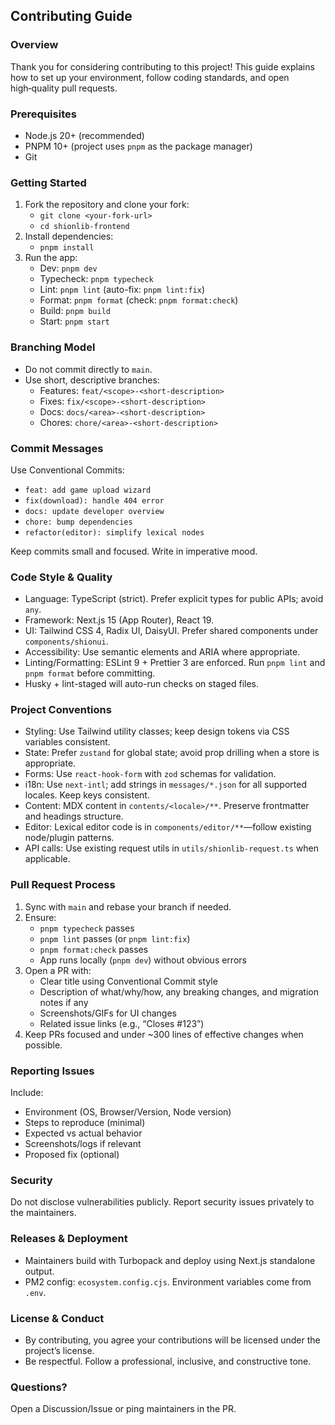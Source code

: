 ## Contributing Guide

### Overview

Thank you for considering contributing to this project! This guide explains how to set up your environment, follow coding standards, and open high‑quality pull requests.

### Prerequisites

- Node.js 20+ (recommended)
- PNPM 10+ (project uses `pnpm` as the package manager)
- Git

### Getting Started

1. Fork the repository and clone your fork:
   - `git clone <your-fork-url>`
   - `cd shionlib-frontend`
2. Install dependencies:
   - `pnpm install`
3. Run the app:
   - Dev: `pnpm dev`
   - Typecheck: `pnpm typecheck`
   - Lint: `pnpm lint` (auto-fix: `pnpm lint:fix`)
   - Format: `pnpm format` (check: `pnpm format:check`)
   - Build: `pnpm build`
   - Start: `pnpm start`

### Branching Model

- Do not commit directly to `main`.
- Use short, descriptive branches:
  - Features: `feat/<scope>-<short-description>`
  - Fixes: `fix/<scope>-<short-description>`
  - Docs: `docs/<area>-<short-description>`
  - Chores: `chore/<area>-<short-description>`

### Commit Messages

Use Conventional Commits:

- `feat: add game upload wizard`
- `fix(download): handle 404 error`
- `docs: update developer overview`
- `chore: bump dependencies`
- `refactor(editor): simplify lexical nodes`

Keep commits small and focused. Write in imperative mood.

### Code Style & Quality

- Language: TypeScript (strict). Prefer explicit types for public APIs; avoid `any`.
- Framework: Next.js 15 (App Router), React 19.
- UI: Tailwind CSS 4, Radix UI, DaisyUI. Prefer shared components under `components/shionui`.
- Accessibility: Use semantic elements and ARIA where appropriate.
- Linting/Formatting: ESLint 9 + Prettier 3 are enforced. Run `pnpm lint` and `pnpm format` before committing.
- Husky + lint-staged will auto-run checks on staged files.

### Project Conventions

- Styling: Use Tailwind utility classes; keep design tokens via CSS variables consistent.
- State: Prefer `zustand` for global state; avoid prop drilling when a store is appropriate.
- Forms: Use `react-hook-form` with `zod` schemas for validation.
- i18n: Use `next-intl`; add strings in `messages/*.json` for all supported locales. Keep keys consistent.
- Content: MDX content in `contents/<locale>/**`. Preserve frontmatter and headings structure.
- Editor: Lexical editor code is in `components/editor/**`—follow existing node/plugin patterns.
- API calls: Use existing request utils in `utils/shionlib-request.ts` when applicable.

### Pull Request Process

1. Sync with `main` and rebase your branch if needed.
2. Ensure:
   - `pnpm typecheck` passes
   - `pnpm lint` passes (or `pnpm lint:fix`)
   - `pnpm format:check` passes
   - App runs locally (`pnpm dev`) without obvious errors
3. Open a PR with:
   - Clear title using Conventional Commit style
   - Description of what/why/how, any breaking changes, and migration notes if any
   - Screenshots/GIFs for UI changes
   - Related issue links (e.g., “Closes #123”)
4. Keep PRs focused and under ~300 lines of effective changes when possible.

### Reporting Issues

Include:

- Environment (OS, Browser/Version, Node version)
- Steps to reproduce (minimal)
- Expected vs actual behavior
- Screenshots/logs if relevant
- Proposed fix (optional)

### Security

Do not disclose vulnerabilities publicly. Report security issues privately to the maintainers.

### Releases & Deployment

- Maintainers build with Turbopack and deploy using Next.js standalone output.
- PM2 config: `ecosystem.config.cjs`. Environment variables come from `.env`.

### License & Conduct

- By contributing, you agree your contributions will be licensed under the project’s license.
- Be respectful. Follow a professional, inclusive, and constructive tone.

### Questions?

Open a Discussion/Issue or ping maintainers in the PR.
